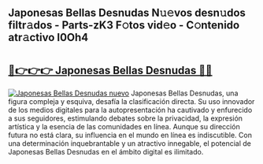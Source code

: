## Japonesas Bellas Desnudas N𝚞𝚎vos desn𝚞dos filtr𝚊dos - Parts-zK3 F𝚘tos vid𝚎o - C𝚘ntenido atr𝚊ctivo I0Oh4

# <h2><a href="http://mbcs3f7.tromn.icu/?c=Japonesas+Bellas+Desnudas">🔗👉👉👉 Japonesas Bellas Desnudas 🔗🔗</a></h2>

[![Japonesas Bellas Desnudas nuevo](https://i.imgur.com/pEAQMta.gif)](http://mbcs3f7.tromn.icu/?c=Japonesas+Bellas+Desnudas)
Japonesas Bellas Desnudas, una figura compleja y esquiva, desafía la clasificación directa. Su uso innovador de los medios digitales para la autopresentación ha cautivado y enfurecido a sus seguidores, estimulando debates sobre la privacidad, la expresión artística y la esencia de las comunidades en línea. Aunque su dirección futura no está clara, su influencia en el mundo en línea es indiscutible. Con una determinación inquebrantable y un atractivo innegable, el potencial de Japonesas Bellas Desnudas en el ámbito digital es ilimitado.
